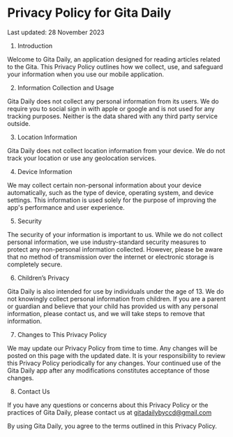 # Privacy Policy for Gita Daily

Last updated: 28 November 2023

1. Introduction

Welcome to Gita Daily, an application designed for reading articles related to the Gita. This Privacy Policy outlines how we collect, use, and safeguard your information when you use our mobile application.

2. Information Collection and Usage

Gita Daily does not collect any personal information from its users. We do require you to social sign in with apple or google and is not used for any tracking purposes. Neither is the data shared with any third party service outside.

3. Location Information

Gita Daily does not collect location information from your device. We do not track your location or use any geolocation services.

4. Device Information

We may collect certain non-personal information about your device automatically, such as the type of device, operating system, and device settings. This information is used solely for the purpose of improving the app's performance and user experience.

5. Security

The security of your information is important to us. While we do not collect personal information, we use industry-standard security measures to protect any non-personal information collected. However, please be aware that no method of transmission over the internet or electronic storage is completely secure.

6. Children’s Privacy

Gita Daily is also intended for use by individuals under the age of 13. We do not knowingly collect personal information from children. If you are a parent or guardian and believe that your child has provided us with any personal information, please contact us, and we will take steps to remove that information.

7. Changes to This Privacy Policy

We may update our Privacy Policy from time to time. Any changes will be posted on this page with the updated date. It is your responsibility to review this Privacy Policy periodically for any changes. Your continued use of the Gita Daily app after any modifications constitutes acceptance of those changes.

8. Contact Us

If you have any questions or concerns about this Privacy Policy or the practices of Gita Daily, please contact us at gitadailybyccd@gmail.com

By using Gita Daily, you agree to the terms outlined in this Privacy Policy.

